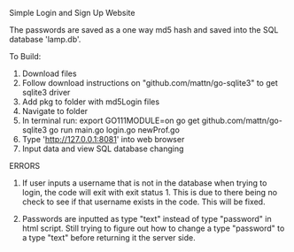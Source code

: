 Simple Login and Sign Up Website

The passwords are saved as a one way md5 hash and saved into the SQL database 'lamp.db'.

To Build:
  1. Download files
  2. Follow download instructions on "github.com/mattn/go-sqlite3" to get sqlite3 driver
  3. Add pkg to folder with md5Login files
  4. Navigate to folder
  5. In terminal run:
      export GO111MODULE=on
      go get github.com/mattn/go-sqlite3
      go run main.go login.go newProf.go
  6. Type 'http://127.0.0.1:8081' into web browser
  7. Input data and view SQL database changing 

ERRORS
  1. If user inputs a username that is not in the database when trying to login, the code will exit with exit status 1.
  This is due to there being no check to see if that username exists in the code. This will be fixed.

  2. Passwords are inputted as type "text" instead of type "password" in html script. Still trying to figure out how to
  change a type "password" to a type "text" before returning it the server side.

